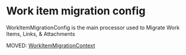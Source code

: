 # Work item migration config

WorkItemMigrationConfig is the main processor used to Migrate Work Items, Links, & Attachments

MOVED: [WorkItemMigrationContext](../Reference/v1/Processors/WorkItemMigrationContext.md)


